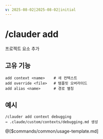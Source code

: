 ```yaml
---
v: 2025-08-02|2025-08-02|initial
---
```


# /clauder add

프로젝트 요소 추가

## 고유 기능
```
add context <name>    # 새 컨텍스트
add override <file>   # 템플릿 오버라이드
add alias <name>      # 경로 별칭
```

## 예시
```
/clauder add context debugging
→ .claude/custom/contexts/debugging.md 생성
```

@[$commands/common/usage-template.md]